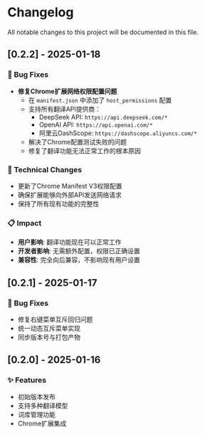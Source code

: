 # Changelog

All notable changes to this project will be documented in this file.

## [0.2.2] - 2025-01-18

### 🐛 Bug Fixes
- **修复Chrome扩展网络权限配置问题**
  - 在 `manifest.json` 中添加了 `host_permissions` 配置
  - 支持所有翻译API提供商：
    - DeepSeek API: `https://api.deepseek.com/*`
    - OpenAI API: `https://api.openai.com/*`
    - 阿里云DashScope: `https://dashscope.aliyuncs.com/*`
  - 解决了Chrome配置测试失败的问题
  - 修复了翻译功能无法正常工作的根本原因

### 🔧 Technical Changes
- 更新了Chrome Manifest V3权限配置
- 确保扩展能够向外部API发送网络请求
- 保持了所有现有功能的完整性

### 📋 Impact
- **用户影响**: 翻译功能现在可以正常工作
- **开发者影响**: 无需额外配置，权限已正确设置
- **兼容性**: 完全向后兼容，不影响现有用户设置

## [0.2.1] - 2025-01-17

### 🐛 Bug Fixes
- 修复右键菜单互斥回归问题
- 统一动态互斥菜单实现
- 同步版本号与打包产物

## [0.2.0] - 2025-01-16

### ✨ Features
- 初始版本发布
- 支持多种翻译模型
- 词库管理功能
- Chrome扩展集成
